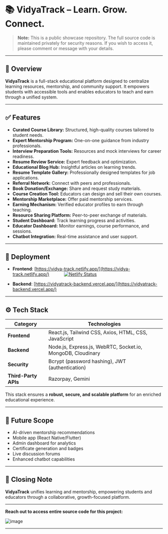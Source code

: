 # 📚 VidyaTrack – Learn. Grow. Connect.

> **Note:** This is a public showcase repository. The full source code is maintained privately for security reasons. If you wish to access it, please comment or message with your details.

---

## 🔎 Overview

**VidyaTrack** is a full-stack educational platform designed to centralize learning resources, mentorship, and community support. It empowers students with accessible tools and enables educators to teach and earn through a unified system.

---

## ✅ Features

- **Curated Course Library:** Structured, high-quality courses tailored to student needs.
- **Expert Mentorship Program:** One-on-one guidance from industry professionals.
- **Interview Preparation Tools:** Resources and mock interviews for career readiness.
- **Resume Review Service:** Expert feedback and optimization.
- **Educational Blog Hub:** Insightful articles on learning trends.
- **Resume Template Gallery:** Professionally designed templates for job applications.
- **Referral Network:** Connect with peers and professionals.
- **Book Donation/Exchange:** Share and request study materials.
- **Course Creation Tool:** Educators can design and sell their own courses.
- **Mentorship Marketplace:** Offer paid mentorship services.
- **Earning Mechanism:** Verified educator profiles to earn through teaching.
- **Resource Sharing Platform:** Peer-to-peer exchange of materials.
- **Student Dashboard:** Track learning progress and activities.
- **Educator Dashboard:** Monitor earnings, course performance, and sessions.
- **Chatbot Integration:** Real-time assistance and user support.

---

## 🚀 Deployment

- **Frontend**: [https://vidya-track.netlify.app/](https://vidya-track.netlify.app/) &nbsp;&nbsp;&nbsp;&nbsp;&nbsp;&nbsp;&nbsp;&nbsp;&nbsp;&nbsp; [![Netlify Status](https://api.netlify.com/api/v1/badges/02d95b97-a97e-4ac4-94cd-3a9d0fb64e7e/deploy-status)](https://app.netlify.com/projects/vidya-track/deploys)

- **Backend**: [https://vidyatrack-backend.vercel.app/](https://vidyatrack-backend.vercel.app/)


---

## ⚙ Tech Stack

| **Category**        | **Technologies**                                    |
|----------------------|-----------------------------------------------------|
| **Frontend**        | React.js, Tailwind CSS, Axios, HTML, CSS, JavaScript |
| **Backend**         | Node.js, Express.js, WebRTC, Socket.io, MongoDB, Cloudinary |
| **Security**        | Bcrypt (password hashing), JWT (authentication)     |
| **Third-Party APIs**| Razorpay, Gemini                                    |

This stack ensures a **robust, secure, and scalable platform** for an enriched educational experience.

---

## 🔮 Future Scope

- AI-driven mentorship recommendations
- Mobile app (React Native/Flutter)
- Admin dashboard for analytics
- Certificate generation and badges
- Live discussion forums
- Enhanced chatbot capabilities

---

## 🙌 Closing Note

**VidyaTrack** unifies learning and mentorship, empowering students and educators through a collaborative, growth-focused platform.




---




**Reach out to access entire source code for this project:**



![image](https://github.com/user-attachments/assets/305fc491-eaa0-4c49-ac6a-31a3db5c888c)


---

